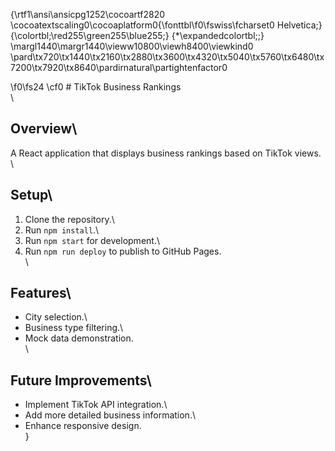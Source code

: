 {\rtf1\ansi\ansicpg1252\cocoartf2820
\cocoatextscaling0\cocoaplatform0{\fonttbl\f0\fswiss\fcharset0 Helvetica;}
{\colortbl;\red255\green255\blue255;}
{\*\expandedcolortbl;;}
\margl1440\margr1440\vieww10800\viewh8400\viewkind0
\pard\tx720\tx1440\tx2160\tx2880\tx3600\tx4320\tx5040\tx5760\tx6480\tx7200\tx7920\tx8640\pardirnatural\partightenfactor0

\f0\fs24 \cf0 # TikTok Business Rankings\
\
## Overview\
A React application that displays business rankings based on TikTok views.\
\
## Setup\
1. Clone the repository.\
2. Run `npm install`.\
3. Run `npm start` for development.\
4. Run `npm run deploy` to publish to GitHub Pages.\
\
## Features\
- City selection.\
- Business type filtering.\
- Mock data demonstration.\
\
## Future Improvements\
- Implement TikTok API integration.\
- Add more detailed business information.\
- Enhance responsive design.\
}